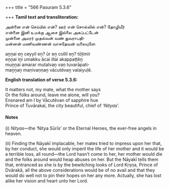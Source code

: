 +++
title = "566 Pasuram 5.3.6"

+++
**Tamil text and transliteration:**

அன்னை என் செய்யில் என்? ஊர் என் சொல்லில் என்? தோழிமீர்  
என்னை இனி உமக்கு ஆசை இல்லை அகப்பட்டேன்  
முன்னை அமரர் முதல்வன் வண் துவராபதி-  
மன்னன் மணிவண்ணன் வாசுதேவன் வலையுளே.

aṉṉai eṉ ceyyil eṉ? ūr eṉ collil eṉ? tōḻimīr  
eṉṉai iṉi umakku ācai illai akappaṭṭēṉ  
muṉṉai amarar mutalvaṉ vaṇ tuvarāpati-  
maṉṉaṉ maṇivaṇṇaṉ vācutēvaṉ valaiyuḷē.

**English translation of verse 5.3.6:**

It matters not, my mate, what the mother says  
Or the folks around, leave me alone, will you?  
Ensnared am I by Vācutēvan of sapphire hue  
Prince of Tuvārakai, the city beautiful, chief of ‘*Nityas*’.

#### Notes

\(i\) *Nityas*—the ‘Nitya Sūrīs’ or the Eternal Heroes, the ever-free angels in heaven.

\(ii\) Finding the Nāyakī implacable, her mates tried to impress upon her that, by her conduct, she would only imperil the life of her mother and it would be a terrible loss, all round—the Lord hasn’t come to her, her mother would die and the folks around would heap abuses on her. But the Nāyakī tells them that, entranced as she is by the bewitching looks of Lord Kṛṣṇa, Prince of Dvārakā, all the above considerations would be of no avail and that they would do well not to pin their hopes on her any more. Actually, she has lost alike her vision and heart unto her Lord.


